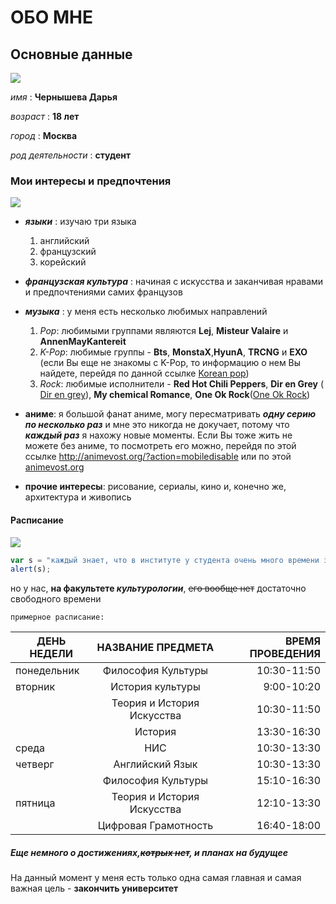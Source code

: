 # ОБО МНЕ
## Основные данные
![](https://pp.userapi.com/c639225/v639225552/4066b/6JGKr0f1LfU.jpg)

*имя* : **Чернышева Дарья**

*возраст* : __18 лет__

_город_ : **Москва**

_род деятельности_ : __студент__

### Мои интересы и предпочтения

![](https://pp.userapi.com/c840623/v840623673/2666c/YLxa2XPFEE8.jpg)

* **_языки_** : изучаю три языка
    1. английский
    2. французский 
    3. корейский

* **_французская культура_** : начиная с искусства и заканчивая нравами и предпочтениями самих французов

* **_музыка_** : у меня есть несколько любимых направлений
     1. _Pop_: любимыми группами являются **Lej**, **Misteur Valaire** и **AnnenMayKantereit**
     2. _K-Pop_: любимые группы - **Bts**, **MonstaX**,**HyunA**, **TRCNG** и **EXO** (если Вы еще не знакомы с K-Pop, то информацию о нем Вы найдете, перейдя по данной ссылке [Korean pop](https://ru.wikipedia.org/wiki/K-pop))
     3. _Rock_: любимые исполнители - **Red Hot Chili Peppers**, **Dir en Grey** ( [Dir en grey](https://ru.wikipedia.org/wiki/Dir_en_grey)), **My chemical Romance**, **One Ok Rock**([One Ok Rock](https://ru.wikipedia.org/wiki/One_Ok_Rock))
     
 * **аниме**: я большой фанат аниме, могу пересматривать **_одну серию по несколько раз_** и мне это никогда не докучает, потому что **_каждый раз_** я нахожу новые моменты. Если Вы тоже жить не можете без аниме, то посмотреть его можно, перейдя по этой ссылке  http://animevost.org/?action=mobiledisable или по этой [animevost.org](http://animevost.org/?action=mobiledisable "Сайт Animevost")
 
 * **прочие интересы**: рисование, сериалы, кино и, конечно же, архитектура и живопись
 
 #### Расписание
 ![](https://pp.userapi.com/c841136/v841136095/59e49/vWvp1Bay7s8.jpg)
 
  ```javascript
  var s = "каждый знает, что в институте у студента очень много времени занимает непосредственно сам учебный процесс";
 alert(s);
 ```
 
 но у нас, **на факультете _культурологии_**, ~~его вообще нет~~ достаточно свободного времени
 
    примерное расписание:

| ДЕНЬ НЕДЕЛИ | НАЗВАНИЕ ПРЕДМЕТА | ВРЕМЯ ПРОВЕДЕНИЯ |
| ----------- |:-----------------:| ----------------:|
| понедельник | Философия Культуры| 10:30-11:50      |  
| вторник     | История культуры  | 9:00-10:20       |
|             | Теория и История Искусства | 10:30-11:50      |
|             | История           | 13:30-16:30      |
| среда       | НИС               | 10:30-13:30      |
| четверг     | Английский Язык   | 10:30-13:30      |
|             | Философия Культуры| 15:10-16:30      |
| пятница     | Теория и История Искусства | 12:10-13:30      |
|             |Цифровая Грамотность| 16:40-18:00     |
 
 
 ##### Еще немного о достижениях,~~котрых нет~~, и планах на будущее
 
 На данный момент у меня есть только одна самая главная и самая важная цель - **закончить университет**
 
 
 

 
 
 
     
     

